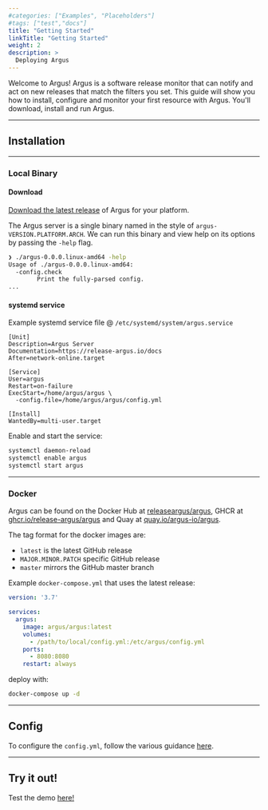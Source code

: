 ```yaml
---
#categories: ["Examples", "Placeholders"]
#tags: ["test","docs"]
title: "Getting Started"
linkTitle: "Getting Started"
weight: 2
description: >
  Deploying Argus
---
```


Welcome to Argus! Argus is a software release monitor that can notify and act on new releases that match the filters you set. This guide will show you how to install, configure and monitor your first resource with Argus. You'll download, install and run Argus.

---
## Installation

---
### Local Binary

#### Download

[Download the latest release](https://github.com/release-argus/Argus/releases) of Argus for your platform.

The Argus server is a single binary named in the style of `argus-VERSION.PLATFORM.ARCH`. We can run this binary and view help on its options by passing the `-help` flag.
```bash
❯ ./argus-0.0.0.linux-amd64 -help
Usage of ./argus-0.0.0.linux-amd64:
  -config.check
        Print the fully-parsed config.
...
```

#### systemd service
Example systemd service file @ `/etc/systemd/system/argus.service`
```
[Unit]
Description=Argus Server
Documentation=https://release-argus.io/docs
After=network-online.target

[Service]
User=argus
Restart=on-failure
ExecStart=/home/argus/argus \
  -config.file=/home/argus/argus/config.yml

[Install]
WantedBy=multi-user.target
```

Enable and start the service:
```bash
systemctl daemon-reload
systemctl enable argus
systemctl start argus
```
---
### Docker

Argus can be found on the Docker Hub at [releaseargus/argus](https://hub.docker.com/r/releaseargus/argus), GHCR at [ghcr.io/release-argus/argus](https://github.com/release-argus/Argus/pkgs/container/argus) and Quay at [quay.io/argus-io/argus](https://quay.io/repository/argus-io/argus).

The tag format for the docker images are:
- `latest` is the latest GitHub release
- `MAJOR.MINOR.PATCH` specific GitHub release
- `master` mirrors the GitHub master branch

Example `docker-compose.yml` that uses the latest release:
```yaml
version: '3.7'

services:
  argus:
    image: argus/argus:latest
    volumes:
      - /path/to/local/config.yml:/etc/argus/config.yml
    ports:
      - 8080:8080
    restart: always
```
deploy with:
```bash
docker-compose up -d
```

---
## Config

To configure the `config.yml`, follow the various guidance [here](/docs/config).

---
## Try it out!

Test the demo [here!](/demo/approvals)
